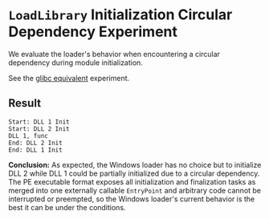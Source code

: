 # `LoadLibrary` Initialization Circular Dependency Experiment

We evaluate the loader's behavior when encountering a circular dependency during module initialization.

See the [glibc equivalent](/code/glibc/dlopen-init-interruption/README.md) experiment.

## Result

```
Start: DLL 1 Init
Start: DLL 2 Init
DLL 1, func
End: DLL 2 Init
End: DLL 1 Init
```

**Conclusion:** As expected, the Windows loader has no choice but to initialize DLL 2 while DLL 1 could be partially initialized due to a circular dependency. The PE executable format exposes all initialization and finalization tasks as merged into one externally callable `EntryPoint` and arbitrary code cannot be interrupted or preempted, so the Windows loader's current behavior is the best it can be under the conditions.
